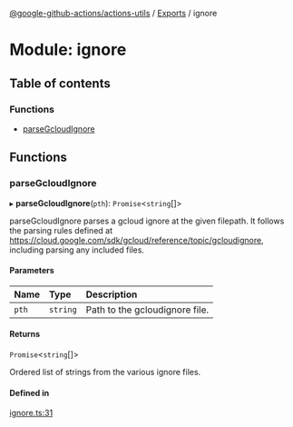 [@google-github-actions/actions-utils](../README.md) / [Exports](../modules.md) / ignore

# Module: ignore

## Table of contents

### Functions

- [parseGcloudIgnore](ignore.md#parsegcloudignore)

## Functions

### parseGcloudIgnore

▸ **parseGcloudIgnore**(`pth`): `Promise`\<`string`[]\>

parseGcloudIgnore parses a gcloud ignore at the given filepath. It follows
the parsing rules defined at
https://cloud.google.com/sdk/gcloud/reference/topic/gcloudignore, including
parsing any included files.

#### Parameters

| Name | Type | Description |
| :------ | :------ | :------ |
| `pth` | `string` | Path to the gcloudignore file. |

#### Returns

`Promise`\<`string`[]\>

Ordered list of strings from the various ignore files.

#### Defined in

[ignore.ts:31](https://github.com/google-github-actions/actions-utils/blob/main/src/ignore.ts#L31)
